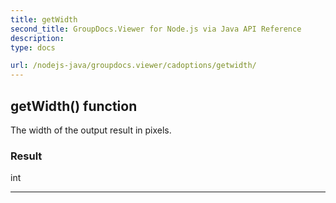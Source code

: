 ```yaml
---
title: getWidth
second_title: GroupDocs.Viewer for Node.js via Java API Reference
description: 
type: docs

url: /nodejs-java/groupdocs.viewer/cadoptions/getwidth/
---
```


## getWidth()  function

 The width of the output result in pixels.
 

### Result
int


---


